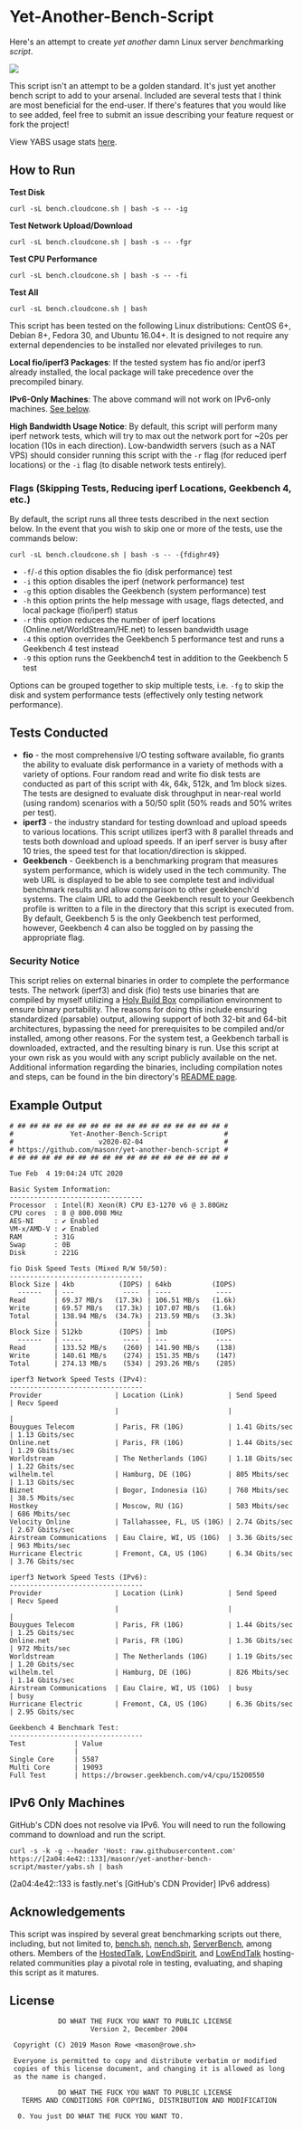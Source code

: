 # Yet-Another-Bench-Script

Here's an attempt to create _yet another_ damn Linux server *bench*marking _script_.

![](https://imgs.xkcd.com/comics/standards.png)

This script isn't an attempt to be a golden standard. It's just yet another bench script to add to your arsenal. Included are several tests that I think are most beneficial for the end-user. If there's features that you would like to see added, feel free to submit an issue describing your feature request or fork the project!

View YABS usage stats [here](https://yabs.rowe.sh).

## How to Run

**Test Disk**

`curl -sL bench.cloudcone.sh | bash -s -- -ig`

**Test Network Upload/Download**

`curl -sL bench.cloudcone.sh | bash -s -- -fgr`

**Test CPU Performance**

`curl -sL bench.cloudcone.sh | bash -s -- -fi`

**Test All**

`curl -sL bench.cloudcone.sh | bash`

This script has been tested on the following Linux distributions: CentOS 6+, Debian 8+, Fedora 30, and Ubuntu 16.04+. It is designed to not require any external dependencies to be installed nor elevated privileges to run.

**Local fio/iperf3 Packages**: If the tested system has fio and/or iperf3 already installed, the local package will take precedence over the precompiled binary.

**IPv6-Only Machines**: The above command will not work on IPv6-only machines. [See below](#ipv6-only-machines).

**High Bandwidth Usage Notice**: By default, this script will perform many iperf network tests, which will try to max out the network port for ~20s per location (10s in each direction). Low-bandwidth servers (such as a NAT VPS) should consider running this script with the `-r` flag (for reduced iperf locations) or the `-i` flag (to disable network tests entirely).

### Flags (Skipping Tests, Reducing iperf Locations, Geekbench 4, etc.)

By default, the script runs all three tests described in the next section below. In the event that you wish to skip one or more of the tests, use the commands below:

```
curl -sL bench.cloudcone.sh | bash -s -- -{fdighr49}
```

* `-f`/`-d` this option disables the fio (disk performance) test
* `-i` this option disables the iperf (network performance) test
* `-g` this option disables the Geekbench (system performance) test
* `-h` this option prints the help message with usage, flags detected, and local package (fio/iperf) status
* `-r` this option reduces the number of iperf locations (Online.net/WorldStream/HE.net) to lessen bandwidth usage
* `-4` this option overrides the Geekbench 5 performance test and runs a Geekbench 4 test instead
* `-9` this option runs the Geekbench4 test in addition to the Geekbench 5 test

Options can be grouped together to skip multiple tests, i.e. `-fg` to skip the disk and system performance tests (effectively only testing network performance).

## Tests Conducted

* **fio** - the most comprehensive I/O testing software available, fio grants the ability to evaluate disk performance in a variety of methods with a variety of options. Four random read and write fio disk tests are conducted as part of this script with 4k, 64k, 512k, and 1m block sizes. The tests are designed to evaluate disk throughput in near-real world (using random) scenarios with a 50/50 split (50% reads and 50% writes per test).
* **iperf3** - the industry standard for testing download and upload speeds to various locations. This script utilizes iperf3 with 8 parallel threads and tests both download and upload speeds. If an iperf server is busy after 10 tries, the speed test for that location/direction is skipped.
* **Geekbench** - Geekbench is a benchmarking program that measures system performance, which is widely used in the tech community. The web URL is displayed to be able to see complete test and individual benchmark results and allow comparison to other geekbench'd systems. The claim URL to add the Geekbench result to your Geekbench profile is written to a file in the directory that this script is executed from. By default, Geekbench 5 is the only Geekbench test performed, however, Geekbench 4 can also be toggled on by passing the appropriate flag.

### Security Notice

This script relies on external binaries in order to complete the performance tests. The network (iperf3) and disk (fio) tests use binaries that are compiled by myself utilizing a [Holy Build Box](https://github.com/phusion/holy-build-box) compiliation environment to ensure binary portability. The reasons for doing this include ensuring standardized (parsable) output, allowing support of both 32-bit and 64-bit architectures, bypassing the need for prerequisites to be compiled and/or installed, among other reasons. For the system test, a Geekbench tarball is downloaded, extracted, and the resulting binary is run. Use this script at your own risk as you would with any script publicly available on the net. Additional information regarding the binaries, including compilation notes and steps, can be found in the bin directory's [README page](bin/README.md).

## Example Output

```
# ## ## ## ## ## ## ## ## ## ## ## ## ## ## ## ## ## #
#              Yet-Another-Bench-Script              #
#                     v2020-02-04                    #
# https://github.com/masonr/yet-another-bench-script #
# ## ## ## ## ## ## ## ## ## ## ## ## ## ## ## ## ## #

Tue Feb  4 19:04:24 UTC 2020

Basic System Information:
---------------------------------
Processor  : Intel(R) Xeon(R) CPU E3-1270 v6 @ 3.80GHz
CPU cores  : 8 @ 800.098 MHz
AES-NI     : ✔ Enabled
VM-x/AMD-V : ✔ Enabled
RAM        : 31G
Swap       : 0B
Disk       : 221G

fio Disk Speed Tests (Mixed R/W 50/50):
---------------------------------
Block Size | 4kb           (IOPS) | 64kb          (IOPS)
  ------   | ---            ----  | ----           ----
Read       | 69.37 MB/s   (17.3k) | 106.51 MB/s   (1.6k)
Write      | 69.57 MB/s   (17.3k) | 107.07 MB/s   (1.6k)
Total      | 138.94 MB/s  (34.7k) | 213.59 MB/s   (3.3k)
           |                      |
Block Size | 512kb         (IOPS) | 1mb           (IOPS)
  ------   | -----          ----  | ---            ----
Read       | 133.52 MB/s    (260) | 141.90 MB/s    (138)
Write      | 140.61 MB/s    (274) | 151.35 MB/s    (147)
Total      | 274.13 MB/s    (534) | 293.26 MB/s    (285)

iperf3 Network Speed Tests (IPv4):
---------------------------------
Provider                  | Location (Link)           | Send Speed      | Recv Speed
                          |                           |                 |
Bouygues Telecom          | Paris, FR (10G)           | 1.41 Gbits/sec  | 1.13 Gbits/sec
Online.net                | Paris, FR (10G)           | 1.44 Gbits/sec  | 1.29 Gbits/sec
Worldstream               | The Netherlands (10G)     | 1.18 Gbits/sec  | 1.22 Gbits/sec
wilhelm.tel               | Hamburg, DE (10G)         | 805 Mbits/sec   | 1.13 Gbits/sec
Biznet                    | Bogor, Indonesia (1G)     | 768 Mbits/sec   | 38.5 Mbits/sec
Hostkey                   | Moscow, RU (1G)           | 503 Mbits/sec   | 686 Mbits/sec
Velocity Online           | Tallahassee, FL, US (10G) | 2.74 Gbits/sec  | 2.67 Gbits/sec
Airstream Communications  | Eau Claire, WI, US (10G)  | 3.36 Gbits/sec  | 963 Mbits/sec
Hurricane Electric        | Fremont, CA, US (10G)     | 6.34 Gbits/sec  | 3.76 Gbits/sec

iperf3 Network Speed Tests (IPv6):
---------------------------------
Provider                  | Location (Link)           | Send Speed      | Recv Speed
                          |                           |                 |
Bouygues Telecom          | Paris, FR (10G)           | 1.44 Gbits/sec  | 1.25 Gbits/sec
Online.net                | Paris, FR (10G)           | 1.36 Gbits/sec  | 972 Mbits/sec
Worldstream               | The Netherlands (10G)     | 1.19 Gbits/sec  | 1.20 Gbits/sec
wilhelm.tel               | Hamburg, DE (10G)         | 826 Mbits/sec   | 1.14 Gbits/sec
Airstream Communications  | Eau Claire, WI, US (10G)  | busy            | busy
Hurricane Electric        | Fremont, CA, US (10G)     | 6.36 Gbits/sec  | 2.95 Gbits/sec

Geekbench 4 Benchmark Test:
---------------------------------
Test            | Value
                |
Single Core     | 5587
Multi Core      | 19093
Full Test       | https://browser.geekbench.com/v4/cpu/15200550

```

## IPv6 Only Machines

GitHub's CDN does not resolve via IPv6. You will need to run the following command to download and run the script.

`curl -s -k -g --header 'Host: raw.githubusercontent.com' https://[2a04:4e42::133]/masonr/yet-another-bench-script/master/yabs.sh | bash`

(2a04:4e42::133 is fastly.net's [GitHub's CDN Provider] IPv6 address)

## Acknowledgements

This script was inspired by several great benchmarking scripts out there, including, but not limited to, [bench.sh](https://bench.sh/), [nench.sh](https://github.com/n-st/nench), [ServerBench](https://github.com/K4Y5/ServerBench), among others. Members of the [HostedTalk](https://hostedtalk.net), [LowEndSpirit](https://talk.lowendspirit.com), and [LowEndTalk](https://www.lowendtalk.com) hosting-related communities play a pivotal role in testing, evaluating, and shaping this script as it matures.

## License
```
            DO WHAT THE FUCK YOU WANT TO PUBLIC LICENSE
                    Version 2, December 2004

 Copyright (C) 2019 Mason Rowe <mason@rowe.sh>

 Everyone is permitted to copy and distribute verbatim or modified
 copies of this license document, and changing it is allowed as long
 as the name is changed.

            DO WHAT THE FUCK YOU WANT TO PUBLIC LICENSE
   TERMS AND CONDITIONS FOR COPYING, DISTRIBUTION AND MODIFICATION

  0. You just DO WHAT THE FUCK YOU WANT TO.
```
